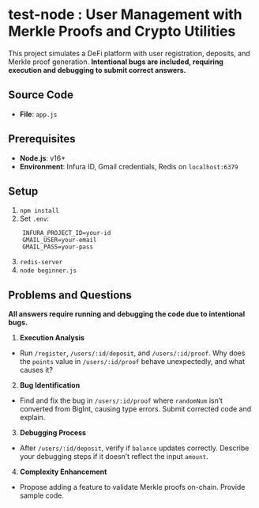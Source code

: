# test-node : User Management with Merkle Proofs and Crypto Utilities

This project simulates a DeFi platform with user registration, deposits, and Merkle proof generation. 
**Intentional bugs are included, requiring execution and debugging to submit correct answers.**

## Source Code
- **File**: `app.js`

## Prerequisites
- **Node.js**: v16+
- **Environment**: Infura ID, Gmail credentials, Redis on `localhost:6379`

## Setup
1. `npm install`
2. Set `.env`:
```
	INFURA_PROJECT_ID=your-id
	GMAIL_USER=your-email
	GMAIL_PASS=your-pass
```	
3. `redis-server`
4. `node beginner.js`

## Problems and Questions
**All answers require running and debugging the code due to intentional bugs.**

1. **Execution Analysis**  
- Run `/register`, `/users/:id/deposit`, and `/users/:id/proof`. Why does the `points` value in `/users/:id/proof` behave unexpectedly, and what causes it?

2. **Bug Identification**  
- Find and fix the bug in `/users/:id/proof` where `randomNum` isn’t converted from BigInt, causing type errors. Submit corrected code and explain.

3. **Debugging Process**  
- After `/users/:id/deposit`, verify if `balance` updates correctly. Describe your debugging steps if it doesn’t reflect the input `amount`.

4. **Complexity Enhancement**  
- Propose adding a feature to validate Merkle proofs on-chain. Provide sample code.

